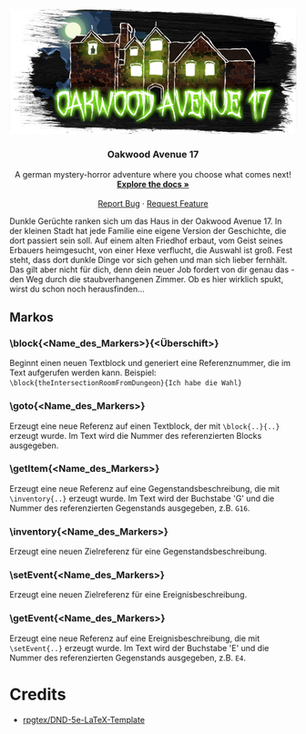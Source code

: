 <!-- PROJECT LOGO -->
<p align="center">
  <a href="https://github.com/bearbob/Oakwood-Avenue-17">
    <img src="img/repo_cover.jpg" alt="Logo" width="700">
  </a>

  <h3 align="center">Oakwood Avenue 17</h3>

  <p align="center">
    A german mystery-horror adventure where you choose what comes next!
    <br />
    <a href="https://github.com/bearbob/Oakwood-Avenue-17/wiki"><strong>Explore the docs »</strong></a>
    <br />
    <br />
    <a href="https://github.com/bearbob/Oakwood-Avenue-17/issues/new">Report Bug</a>
    ·
    <a href="https://github.com/bearbob/Oakwood-Avenue-17/issues">Request Feature</a>
  </p>
</p>

Dunkle Gerüchte ranken sich um das Haus in der Oakwood Avenue 17. In der kleinen Stadt hat jede Familie eine eigene Version der Geschichte, die dort passiert sein soll. Auf einem alten Friedhof erbaut, vom Geist seines Erbauers heimgesucht, von einer Hexe verflucht, die Auswahl ist groß. Fest steht, dass dort dunkle Dinge vor sich gehen und man sich lieber fernhält. 
Das gilt aber nicht für dich, denn dein neuer Job fordert von dir genau das - den Weg durch die staubverhangenen Zimmer. Ob es hier wirklich spukt, wirst du schon noch herausfinden...

## Markos

### \block{<Name_des_Markers>}{<Überschift>}

Beginnt einen neuen Textblock und generiert eine Referenznummer, die im Text aufgerufen werden kann.
Beispiel: ```\block{theIntersectionRoomFromDungeon}{Ich habe die Wahl}```

### \goto{<Name_des_Markers>}

Erzeugt eine neue Referenz auf einen Textblock, der mit `\block{..}{..}` erzeugt wurde.
Im Text wird die Nummer des referenzierten Blocks ausgegeben.

### \getItem{<Name_des_Markers>}

Erzeugt eine neue Referenz auf eine Gegenstandsbeschreibung, die mit `\inventory{..}` erzeugt wurde.
Im Text wird der Buchstabe 'G' und die Nummer des referenzierten Gegenstands ausgegeben, z.B. `G16`.

### \inventory{<Name_des_Markers>}

Erzeugt eine neuen Zielreferenz für eine Gegenstandsbeschreibung.

### \setEvent{<Name_des_Markers>}

Erzeugt eine neuen Zielreferenz für eine Ereignisbeschreibung.

### \getEvent{<Name_des_Markers>}

Erzeugt eine neue Referenz auf eine Ereignisbeschreibung, die mit `\setEvent{..}` erzeugt wurde.
Im Text wird der Buchstabe 'E' und die Nummer des referenzierten Gegenstands ausgegeben, z.B. `E4`.

# Credits

* [rpgtex/DND-5e-LaTeX-Template](https://github.com/rpgtex/DND-5e-LaTeX-Template)
